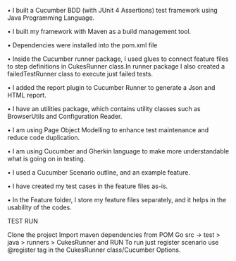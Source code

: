 
• I built a Cucumber BDD (with JUnit 4 Assertions) test framework using Java Programming Language.

• I built my framework with Maven as a build management tool.

• Dependencies were installed into the pom.xml file

• Inside the Cucumber runner package, I used glues to connect feature files to step definitions in CukesRunner class.In runner package I also created a failedTestRunner class to execute just failed tests.

• I added the report plugin to Cucumber Runner to generate a Json and HTML report.

• I have an utilities package, which contains utility classes such as BrowserUtils and Configuration Reader.

• I am using Page Object Modelling to enhance test maintenance and reduce code duplication.

• I am using Cucumber and Gherkin language to make more understandable what is going on in testing.

• I used a Cucumber Scenario outline, and an example feature.

• I have created my test cases in the feature files as-is.

• In the Feature folder, I store my feature files separately, and it helps in the usability of the codes.

TEST RUN

Clone the project Import maven dependencies from POM Go src -> test > java > runners > CukesRunner and RUN To run just register scenario use @register tag in the CukesRunner class/Cucumber Options.